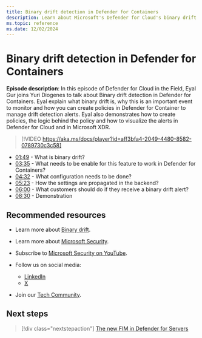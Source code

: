 ```yaml
---
title: Binary drift detection in Defender for Containers
description: Learn about Microsoft's Defender for Cloud's binary drift detection capabilities, including how to create policies and manage alerts effectively.
ms.topic: reference
ms.date: 12/02/2024
---
```


# Binary drift detection in Defender for Containers

**Episode description**: In this episode of Defender for Cloud in the Field, Eyal Gur joins Yuri Diogenes to talk about Binary drift detection in Defender for Containers. Eyal explain what binary drift is, why this is an important event to monitor and how you can create policies in Defender for Container to manage drift detection alerts. Eyal also demonstrates how to create policies, the logic behind the policy and how to visualize the alerts in Defender for Cloud and in Microsoft XDR.
  

> [!VIDEO https://aka.ms/docs/player?id=aff3bfa4-2049-4480-8582-0789730c3c58]

- [01:49](/shows/mdc-in-the-field/binarydrift#time=01m49s) - What is binary drift?
- [03:35](/shows/mdc-in-the-field/binarydrift#time=03m35s) - What needs to be enable for this feature to work in Defender for Containers?
- [04:32](/shows/mdc-in-the-field/binarydrift#time=04m32s) - What configuration needs to be done?
- [05:23](/shows/mdc-in-the-field/binarydrift#time=05m23s) - How the settings are propagated in the backend?
- [06:00](/shows/mdc-in-the-field/binarydrift#time=06m00s) - What customers should do if they receive a binary drift alert?
- [08:30](/shows/mdc-in-the-field/binarydrift#time=08m30s) - Demonstration

## Recommended resources

- Learn more about [Binary drift](binary-drift-detection.md).
- Learn more about [Microsoft Security](https://msft.it/6002T9HQY).
- Subscribe to [Microsoft Security on YouTube](https://www.youtube.com/playlist?list=PL3ZTgFEc7LysiX4PfHhdJPR7S8mGO14YS).

- Follow us on social media:

  - [LinkedIn](https://www.linkedin.com/showcase/microsoft-security/)
  - [X](https://x.com/msftsecurity)

- Join our [Tech Community](https://aka.ms/SecurityTechCommunity).

## Next steps

> [!div class="nextstepaction"]
> [The new FIM in Defender for Servers](episode-fifty-three.md)
